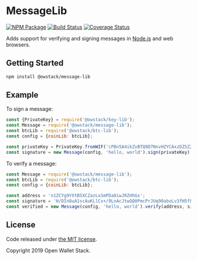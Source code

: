 MessageLib
=======

[![NPM Package](https://img.shields.io/npm/v/@owstack/message-lib.svg?style=flat-square)](https://www.npmjs.org/package/@owstack/message-lib)
[![Build Status](https://img.shields.io/travis/com/owstack/message-lib.svg?branch=master&style=flat-square)](https://travis-ci.com/owstack/message-lib)
[![Coverage Status](https://img.shields.io/coveralls/owstack/message-lib.svg?style=flat-square)](https://coveralls.io/r/owstack/message-lib)

Adds support for verifying and signing messages in [Node.js](http://nodejs.org/) and web browsers.

## Getting Started

```sh
npm install @owstack/message-lib
```

## Example
To sign a message:

```javascript
const {PrivateKey} = require('@owstack/key-lib');
const Message = require('@owstack/message-lib');
const btcLib = require('@owstack/btc-lib');
const config = {coinLib: btcLib};

const privateKey = PrivateKey.fromWIF('cPBn5A4ikZvBTQ8D7NnvHZYCAxzDZ5Z2TSGW2LkyPiLxqYaJPBW4');
const signature = new Message(config, 'hello, world').sign(privateKey);
```

To verify a message:

```javascript
const Message = require('@owstack/message-lib');
const btcLib = require('@owstack/btc-lib');
const config = {coinLib: btcLib};

const address = 'n1ZCYg9YXtB5XCZazLxSmPDa8iwJRZHhGx';
const signature = 'H/DIn8uA1scAuKLlCx+/9LnAcJtwQQ0PmcPrJUq90aboLv3fH5fFvY+vmbfOSFEtGarznYli6ShPr9RXwY9UrIY=';
const verified = new Message(config, 'hello, world').verify(address, signature);
```

## License

Code released under [the MIT license](https://github.com/owstack/message-lib/blob/master/LICENSE).

Copyright 2019 Open Wallet Stack.
